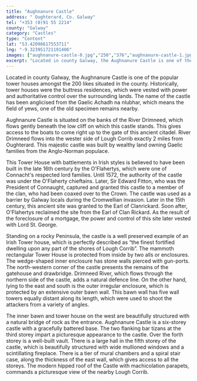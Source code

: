 ```yaml
---
title: "Aughnanure Castle"
address: " Oughterard, Co. Galway"
tel: "+353 (0)91 55 2214"
county: "Galway"
category: "Castles"
type: "Content"
lat: "53.42098617553711"
lng: "-9.323951721191406"
images: ["aughnanure-castle-0.jpg","250","376","aughnanure-castle-1.jpg","250","188","aughnanure-castle-2.jpg","216","216","aughnanure-castle-4.jpg","265","183","aughnanure-castle-5.jpg","500","374","aughnanure-castle-8.jpg","262","206","aughnanure-castle-9.jpg","350","233"]
excerpt: "Located in county Galway, the Aughnanure Castle is one of the popular tower houses amongst the 200 likes situated in the county. Historically, tower h..."
---
```

<p>Located in county Galway, the Aughnanure Castle is one of the popular tower houses amongst the 200 likes situated in the county. Historically, tower houses were the buttress residences, which were vested with power and authoritative control over the surrounding lands. The name of the castle has been anglicised from the Gaelic Achadh na nIubhar, which means the field of yews, one of the old specimen remains nearby. </p>  
    <p>Aughnanure Castle is situated on the banks of the River Drimneed, which flows gently beneath the low cliff on which this castle stands. This gives access to the boats to come right up to the gate of this ancient citadel. River Drimneed flows into the wester side of Lough Corrib exactly 2 miles from Oughterard. This majestic castle was built by wealthy land owning Gaelic families from the Anglo-Norman populace.</p>  
    <p>This Tower House with battlements in Irish styles is believed to have been built in the late 16th century by the O'Flahertys, which were one of Connacht's respected lord families. Until 1572, the authority of the castle was under the O'Flaherty chieftains. Later, Sir Edward Fitton, who was the President of Connaught, captured and granted this castle to a member of the clan, who had been coaxed over to the Crown. The castle was used as a barrier by Galway locals during the Cromwellian invasion. Later in the 15th century, this ancient site was granted to the Earl of Clanrickard. Soon after, O'Flahertys reclaimed the site from the Earl of Clan Rickard. As the result of the foreclosure of a mortgage, the power and control of this site later vested with Lord St. George. </p>  
    <p>Standing on a rocky Peninsula, the castle is a well preserved example of an Irish Tower house, which is perfectly described as &ldquo;the finest fortified dwelling upon any part of the shores of Lough Corrib&rdquo;. The mammoth rectangular Tower House is protected from inside by two alls or enclosures. The wedge-shaped inner enclosure has stone walls pierced with gun-ports. The north-western corner of the castle presents the remains of the gatehouse and drawbridge. Drimneed River, which flows through the northern side of the castle, adds a natural defence line. On the other hand, lying to the east and south is the outer irregular enclosure, which is protected by an extensive outer bawn wall. This bawn wall has five wall towers equally distant along its length, which were used to shoot the attackers from a variety of angles.</p>  
    <p>The inner bawn and tower house on the west are beautifully structured with a natural bridge of rock as the entrance. Aughnanure Castle is a six-storey castle with a gracefully battered base. The two flanking bar tizans at the third storey impart a picturesque appearance to the castle. Over the forth storey is a well-built vault. There is a large hall in the fifth storey of the castle, which is beautifully structured with wide mullioned windows and a scintillating fireplace. There is a tier of mural chambers and a spiral stair case, along the thickness of the east wall, which gives access to all the storeys. The modern hipped roof of the Castle with machicolation parapets, commands a picturesque view of the nearby Lough Corrib. </p>